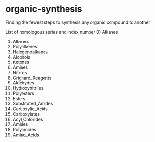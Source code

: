 # organic-synthesis
Finding the fewest steps to synthesis any organic compound to another

List of homologous series and index number
0) Alkanes
1) Alkenes
2) Polyalkenes
3) Halogenoalkanes
4) Alcohols
5) Ketones
6) Amines
7) Nitriles
8) Grignard_Reagents
9) Aldehydes
10) Hydroxynitriles
11) Polyesters
12) Esters
13) Substituted_Amides
14) Carboxylic_Acids
15) Carboxylates
16) Acyl_Chlorides
17) Amides
18) Polyamides
19) Amino_Acids
